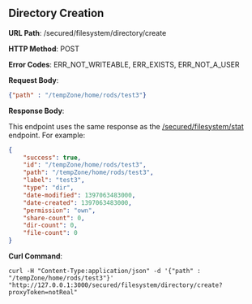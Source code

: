 Directory Creation
------------------
__URL Path__: /secured/filesystem/directory/create

__HTTP Method__: POST

__Error Codes__: ERR_NOT_WRITEABLE, ERR_EXISTS, ERR_NOT_A_USER

__Request Body__:

```json
{"path" : "/tempZone/home/rods/test3"}
```

__Response Body__:

This endpoint uses the same response as the [/secured/filesystem/stat](stat.md#file-and-directory-status-information) endpoint.
For example:

```json
{
    "success": true,
    "id": "/tempZone/home/rods/test3",
    "path": "/tempZone/home/rods/test3",
    "label": "test3",
    "type": "dir",
    "date-modified": 1397063483000,
    "date-created": 1397063483000,
    "permission": "own",
    "share-count": 0,
    "dir-count": 0,
    "file-count": 0
}
```

__Curl Command__:

    curl -H "Content-Type:application/json" -d '{"path" : "/tempZone/home/rods/test3"}' "http://127.0.0.1:3000/secured/filesystem/directory/create?proxyToken=notReal"
